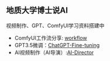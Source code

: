 ## 地质大学博士说AI
视频制作、GPT、ComfyUI学习资料搭建中

- ComfyUI工作流分享:  [workflow](https://github.com/yuyou-dev/workflow)
- GPT3.5微调：[ChatGPT-Fine-tuning](https://github.com/yuyou-dev/ChatGPT-Fine-tuning)
- AI视频制作（AI导演）:[AI-Director](https://github.com/yuyou-dev/AI-Director)

<!---
yuyou-dev/yuyou-dev is a ✨ special ✨ repository because its `README.md` (this file) appears on your GitHub profile.
You can click the Preview link to take a look at your changes.
--->
